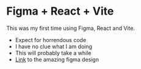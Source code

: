 # Figma + React + Vite
This was my first time using Figma, React and Vite.
- Expect for horrendous code
- I have no clue what I am doing
- This will probably take a while
- [Link](https://www.figma.com/community/file/1291717299929036114) to the amazing figma design
